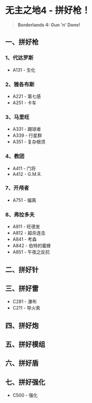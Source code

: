 # 无主之地4 - 拼好枪！

> **Borderlands 4: Gun 'n' Done!**

## 一、拼好枪

### 1、代达罗斯

- A131 - 生化 

### 2、雅各布斯

- A221 - 第七感
- A251 - 卡车

### 3、马里旺

- A331 - 踢球者
- A339 - 行星群
- A351 - 复杂根须

### 4、教团

- A411 - 门将
- A412 - G.M.R.

### 7、开颅者

- A751 - 偏离

### 8、弗拉多夫

- A811 - 旺德发
- A812 - 超杀连击
- A841 - 考森
- A842 - 伯特的蜜蜂
- A851 - 午夜之反抗

## 二、拼好针

## 三、拼好雷

- C281 - 瀑布
- C211 - 导火索

## 四、拼好炮

## 五、拼好模组

## 六、拼好盾

## 七、拼好强化

- C500 - 强化